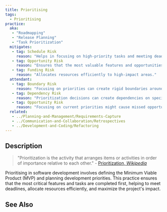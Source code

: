 ```yaml
---
title: Prioritising
tags: 
  - Prioritising
practice:
  aka: 
   - "Roadmapping"
   - "Release Planning"
   - "Task Prioritization"
  mitigates:
   - tag: Schedule Risk
     reason: "Helps in focusing on high-priority tasks and meeting deadlines."
   - tag: Opportunity Risk
     reason: "Ensures that the most valuable features and opportunities are addressed first."
   - tag: Funding Risk
     reason: "Allocates resources efficiently to high-impact areas."
  attendant:
   - tag: Boundary Risk
     reason: "Focusing on priorities can create rigid boundaries around scope and features."
   - tag: Dependency Risk
     reason: "Prioritization decisions can create dependencies on specific tasks or features."
   - tag: Opportunity Risk
     reason: "Focusing on current priorities might cause missed opportunities for innovation."
  related:
   - ../Planning-and-Management/Requirements-Capture
   - ../Communication-and-Collaboration/Retrospectives
   - ../Development-and-Coding/Refactoring
---
```


<PracticeIntro details={frontMatter.practice} /> 

## Description

> "Prioritization is the activity that arranges items or activities in order of importance relative to each other." - [Prioritization, _Wikipedia_](https://en.wikipedia.org/wiki/Prioritization)

Prioritising in software development involves defining the Minimum Viable Product (MVP) and planning development priorities. This practice ensures that the most critical features and tasks are completed first, helping to meet deadlines, allocate resources efficiently, and maximize the project's impact.

## See Also

<TagList tag="Prioritising" />
